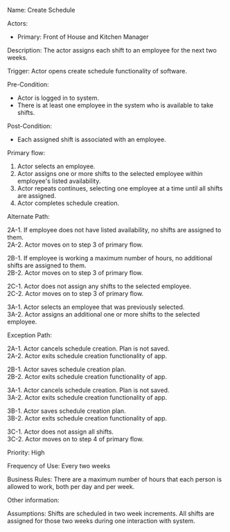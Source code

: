 Name: Create Schedule

Actors: 
- Primary: Front of House and Kitchen Manager

Description: The actor assigns each shift to an employee for the next two weeks.

Trigger: Actor opens create schedule functionality of software.

Pre-Condition: 
- Actor is logged in to system.
- There is at least one employee in the system who is available to take shifts.

Post-Condition: 
- Each assigned shift is associated with an employee.

Primary flow: 
1. Actor selects an employee.
2. Actor assigns one or more shifts to the selected employee within employee's listed availability.
3. Actor repeats continues, selecting one employee at a time until all shifts are assigned.
4. Actor completes schedule creation.

Alternate Path: 

2A-1. If employee does not have listed availability, no shifts are assigned to them. \
2A-2. Actor moves on to step 3 of primary flow.

2B-1. If employee is working a maximum number of hours, no additional shifts are assigned to them. \
2B-2. Actor moves on to step 3 of primary flow.

2C-1. Actor does not assign any shifts to the selected employee. \
2C-2. Actor moves on to step 3 of primary flow.

3A-1. Actor selects an employee that was previously selected. \
3A-2. Actor assigns an additional one or more shifts to the selected employee.

Exception Path: 

2A-1. Actor cancels schedule creation. Plan is not saved. \
2A-2. Actor exits schedule creation functionality of app.

2B-1. Actor saves schedule creation plan. \
2B-2. Actor exits schedule creation functionality of app. 

3A-1. Actor cancels schedule creation. Plan is not saved. \
3A-2. Actor exits schedule creation functionality of app.

3B-1. Actor saves schedule creation plan. \
3B-2. Actor exits schedule creation functionality of app.

3C-1. Actor does not assign all shifts. \
3C-2. Actor moves on to step 4 of primary flow.

Priority: High

Frequency of Use: Every two weeks

Business Rules: There are a maximum number of hours that each person is allowed to work, both per day and per week.

Other information:

Assumptions: Shifts are scheduled in two week increments. All shifts are assigned for those two weeks during one interaction with system.
